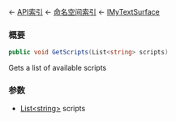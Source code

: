 ← [API索引](Api-Index) ← [命名空间索引](Namespace-Index) ← [IMyTextSurface](Sandbox.ModAPI.Ingame.IMyTextSurface)

### 概要

```csharp
public void GetScripts(List<string> scripts)
```

Gets a list of available scripts

### 参数

* [List&lt;string&gt;](https://docs.microsoft.com/en-us/dotnet/api/System.Collections.Generic.List-1?view=netframework-4.6) scripts
